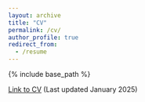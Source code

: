 ```yaml
---
layout: archive
title: "CV"
permalink: /cv/
author_profile: true
redirect_from:
  - /resume
---
```


{% include base_path %}


[Link to CV](https://hannahql.github.io/files/Li_Hannah_CV.pdf) (Last updated January 2025)
